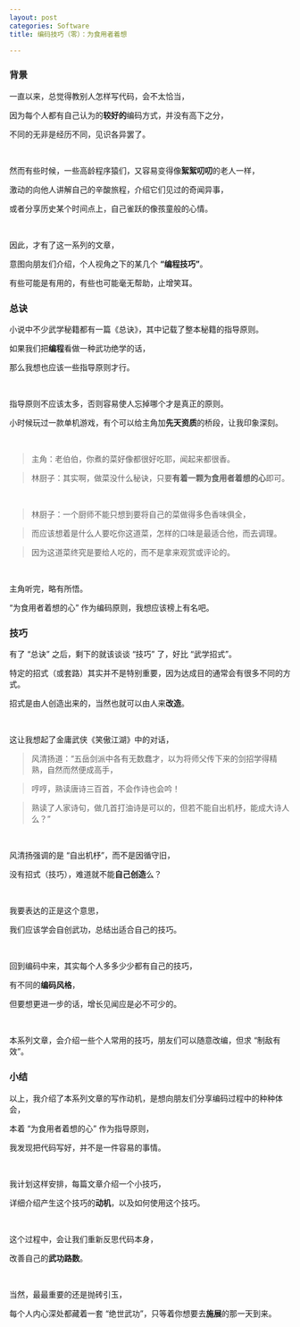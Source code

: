 ```yaml
---
layout: post
categories: Software
title: 编码技巧（零）：为食用者着想

---
```


### 背景

一直以来，总觉得教别人怎样写代码，会不太恰当，

因为每个人都有自己认为的**较好的**编码方式，并没有高下之分，

不同的无非是经历不同，见识各异罢了。

<br/>

然而有些时候，一些高龄程序猿们，又容易变得像**絮絮叨叨**的老人一样，

激动的向他人讲解自己的辛酸旅程，介绍它们见过的奇闻异事，

或者分享历史某个时间点上，自己雀跃的像孩童般的心情。

<br/>

因此，才有了这一系列的文章，

意图向朋友们介绍，个人视角之下的某几个 **“编程技巧”**。

有些可能是有用的，有些也可能毫无帮助，止增笑耳。

### 总诀

小说中不少武学秘籍都有一篇《总诀》，其中记载了整本秘籍的指导原则。

如果我们把**编程**看做一种武功绝学的话，

那么我想也应该一些指导原则才行。

<br/>

指导原则不应该太多，否则容易使人忘掉哪个才是真正的原则。

小时候玩过一款单机游戏，有个可以给主角加**先天资质**的桥段，让我印象深刻。

<br/>

> 主角：老伯伯，你煮的菜好像都很好吃耶，闻起来都很香。

> 林厨子：其实啊，做菜没什么秘诀，只要**有着一颗为食用者着想的心**即可。

<br/>

> 林厨子：一个厨师不能只想到要将自己的菜做得多色香味俱全，

> 而应该想着是什么人要吃你这道菜，怎样的口味是最适合他，而去调理。

> 因为这道菜终究是要给人吃的，而不是拿来观赏或评论的。

<br/>

主角听完，略有所悟。

“为食用者着想的心” 作为编码原则，我想应该榜上有名吧。

### 技巧

有了 “总诀” 之后，剩下的就该谈谈 “技巧” 了，好比 “武学招式”。

特定的招式（或套路）其实并不是特别重要，因为达成目的通常会有很多不同的方式。

招式是由人创造出来的，当然也就可以由人来**改造**。

<br/>

这让我想起了金庸武侠《笑傲江湖》中的对话，

> 风清扬道：“五岳剑派中各有无数蠢才，以为将师父传下来的剑招学得精熟，自然而然便成高手，

> 哼哼，熟读唐诗三百首，不会作诗也会吟！

> 熟读了人家诗句，做几首打油诗是可以的，但若不能自出机杼，能成大诗人么？”

<br/>

风清扬强调的是 “自出机杼”，而不是因循守旧，

没有招式（技巧），难道就不能**自己创造**么？

<br/>

我要表达的正是这个意思，

我们应该学会自创武功，总结出适合自己的技巧。

<br/>

回到编码中来，其实每个人多多少少都有自己的技巧，

有不同的**编码风格**，

但要想更进一步的话，增长见闻应是必不可少的。

<br/>

本系列文章，会介绍一些个人常用的技巧，朋友们可以随意改编，但求 “制敌有效”。

### 小结

以上，我介绍了本系列文章的写作动机，是想向朋友们分享编码过程中的种种体会，

本着 “为食用者着想的心” 作为指导原则，

我发现把代码写好，并不是一件容易的事情。

<br/>

我计划这样安排，每篇文章介绍一个小技巧，

详细介绍产生这个技巧的**动机**，以及如何使用这个技巧。

<br/>

这个过程中，会让我们重新反思代码本身，

改善自己的**武功路数**。

<br/>

当然，最最重要的还是抛砖引玉，

每个人内心深处都藏着一套 “绝世武功”，只等着你想要去**施展**的那一天到来。
